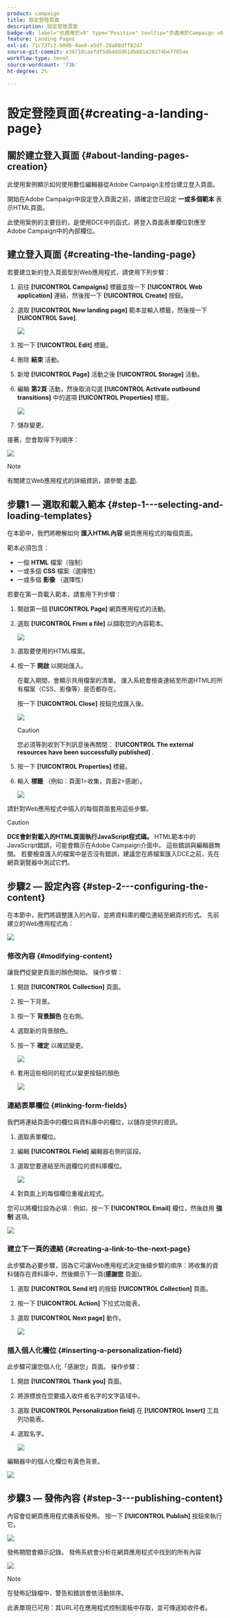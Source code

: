 ```yaml
---
product: campaign
title: 設定登陸頁面
description: 設定登陸頁面
badge-v8: label="也適用於v8" type="Positive" tooltip="亦適用於Campaign v8"
feature: Landing Pages
exl-id: 71c737c2-b0d6-4ae8-a5df-28a08dff82d7
source-git-commit: e34718caefdf5db4ddd61db601420274be77054e
workflow-type: tm+mt
source-wordcount: '736'
ht-degree: 2%

---
```


# 設定登陸頁面{#creating-a-landing-page}



## 關於建立登入頁面 {#about-landing-pages-creation}

此使用案例顯示如何使用數位編輯器從Adobe Campaign主控台建立登入頁面。

開始在Adobe Campaign中設定登入頁面之前，請確定您已設定 **一或多個範本** 表示HTML頁面。

此使用案例的主要目的，是使用DCE中的函式，將登入頁面表單欄位對應至Adobe Campaign中的內部欄位。

## 建立登入頁面 {#creating-the-landing-page}

若要建立新的登入頁面型別Web應用程式，請使用下列步驟：

1. 前往 **[!UICONTROL Campaigns]** 標籤並按一下 **[!UICONTROL Web application]** 連結，然後按一下 **[!UICONTROL Create]** 按鈕。
1. 選取 **[!UICONTROL New landing page]** 範本並輸入標籤，然後按一下 **[!UICONTROL Save]**.

   ![](assets/dce_uc1_newlandingpage.png)

1. 按一下 **[!UICONTROL Edit]** 標籤。
1. 刪除 **結束** 活動。
1. 新增 **[!UICONTROL Page]** 活動之後 **[!UICONTROL Storage]** 活動。
1. 編輯 **第2頁** 活動，然後取消勾選 **[!UICONTROL Activate outbound transitions]** 中的選項 **[!UICONTROL Properties]** 標籤。

   ![](assets/dce_uc1_transition.png)

1. 儲存變更。

接著，您會取得下列順序：

![](assets/dce_uc1_edition_activity.png)

>[!NOTE]
>
>有關建立Web應用程式的詳細資訊，請參閱 [本節](creating-a-new-web-application.md).

## 步驟1 — 選取和載入範本 {#step-1---selecting-and-loading-templates}

在本節中，我們將瞭解如何 **匯入HTML內容** 網頁應用程式的每個頁面。

範本必須包含：

* 一個 **HTML** 檔案（強制）
* 一或多個 **CSS** 檔案（選擇性）
* 一或多個 **影像** （選擇性）

若要在第一頁載入範本，請套用下列步驟：

1. 開啟第一個 **[!UICONTROL Page]** 網頁應用程式的活動。
1. 選取 **[!UICONTROL From a file]** 以擷取您的內容範本。

   ![](assets/dce_uc1_selectmodel.png)

1. 選取要使用的HTML檔案。
1. 按一下 **開啟** 以開始匯入。

   在載入期間，會顯示共用檔案的清單。 匯入系統會檢查連結至所選HTML的所有檔案（CSS、影像等）是否都存在。

   按一下 **[!UICONTROL Close]** 按鈕完成匯入後。

   ![](assets/dce_uc1_import.png)

   >[!CAUTION]
   >
   >您必須等到收到下列訊息後再關閉： **[!UICONTROL The external resources have been successfully published]** .

1. 按一下 **[!UICONTROL Properties]** 標籤。
1. 輸入 **標籤** （例如：頁面1=收集，頁面2=感謝）。

   ![](assets/dce_uc1_pagelabel.png)

請針對Web應用程式中插入的每個頁面套用這些步驟。

>[!CAUTION]
>
>**DCE會針對載入的HTML頁面執行JavaScript程式碼。** HTML範本中的JavaScript錯誤，可能會顯示在Adobe Campaign介面中。 這些錯誤與編輯器無關。 若要檢查匯入的檔案中是否沒有錯誤，建議您在將檔案匯入DCE之前，先在網頁瀏覽器中測試它們。

## 步驟2 — 設定內容 {#step-2---configuring-the-content}

在本節中，我們將調整匯入的內容，並將資料庫的欄位連結至網頁的形式。 先前建立的Web應用程式為：

![](assets/dce_uc1_lp_enchainement.png)

### 修改內容 {#modifying-content}

讓我們從變更頁面的顏色開始。 操作步驟：

1. 開啟 **[!UICONTROL Collection]** 頁面。
1. 按一下背景。
1. 按一下 **背景顏色** 在右側。
1. 選取新的背景顏色。
1. 按一下 **確定** 以確認變更。

   ![](assets/dce_uc1_changecolor.png)

1. 套用這些相同的程式以變更按鈕的顏色

   ![](assets/dce_uc1_finalcolor.png)

### 連結表單欄位 {#linking-form-fields}

我們將連結頁面中的欄位與資料庫中的欄位，以儲存提供的資訊。

1. 選取表單欄位。
1. 編輯 **[!UICONTROL Field]** 編輯器右側的區段。
1. 選取您要連結至所選欄位的資料庫欄位。

   ![](assets/dce_uc1_mapping.png)

1. 對頁面上的每個欄位重複此程式。

您可以將欄位設為必填：例如，按一下 **[!UICONTROL Email]** 欄位，然後啟用 **強制** 選項。

![](assets/dce_uc1_fieldmandatory.png)

### 建立下一頁的連結 {#creating-a-link-to-the-next-page}

此步驟為必要步驟，因為它可讓Web應用程式決定後續步驟的順序：將收集的資料儲存在資料庫中，然後顯示下一頁(**感謝您** 頁面)。

1. 選取 **[!UICONTROL Send it!]** 的按鈕 **[!UICONTROL Collection]** 頁面。
1. 按一下 **[!UICONTROL Action]** 下拉式功能表。
1. 選取 **[!UICONTROL Next page]** 動作。

   ![](assets/dce_uc1_actionbouton.png)

### 插入個人化欄位 {#inserting-a-personalization-field}

此步驟可讓您個人化「感謝您」頁面。 操作步驟：

1. 開啟 **[!UICONTROL Thank you]** 頁面。
1. 將游標放在您要插入收件者名字的文字區域中。
1. 選取 **[!UICONTROL Personalization field]** 在 **[!UICONTROL Insert]** 工具列功能表。
1. 選取名字。

   ![](assets/dce_uc1_persochamp.png)

編輯器中的個人化欄位有黃色背景。

![](assets/dce_uc1_edit_champperso.png)

## 步驟3 — 發佈內容 {#step-3---publishing-content}

內容會從網頁應用程式儀表板發佈。 按一下 **[!UICONTROL Publish]** 按鈕來執行它。

![](assets/dce_uc1_pub_dashboard.png)

發佈期間會顯示記錄。 發佈系統會分析在網頁應用程式中找到的所有內容

![](assets/dce_uc1_pub_dashboard_journal.png)

>[!NOTE]
>
>在發佈記錄檔中，警告和錯誤會依活動排序。

此表單現已可用：其URL可在應用程式控制面板中存取，並可傳送給收件者。
